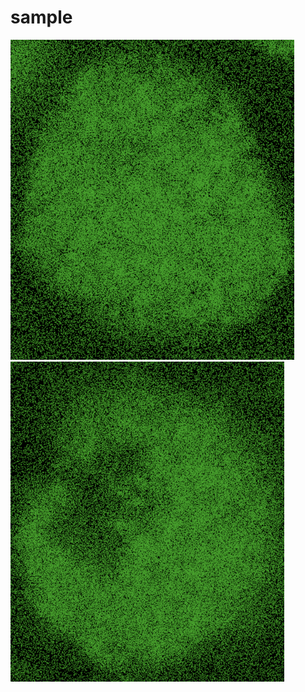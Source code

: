 # sample



<img src="sample1.png" alt="1_488_conf_gamma10_0" style="zoom:80%;" />



<img src="sample2.png" alt="1_488_conf_gamma10_2" style="zoom:80%;" />
